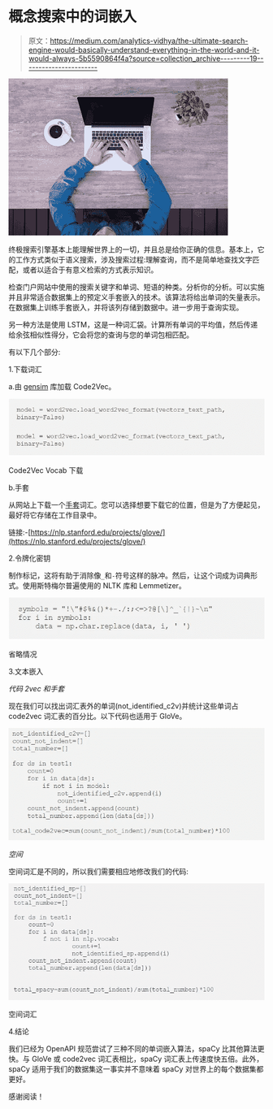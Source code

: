 # 概念搜索中的词嵌入

> 原文：<https://medium.com/analytics-vidhya/the-ultimate-search-engine-would-basically-understand-everything-in-the-world-and-it-would-always-5b5590864f4a?source=collection_archive---------19----------------------->

![](img/73bd53807837f0920f757b0ab2c3a2e0.png)

终极搜索引擎基本上能理解世界上的一切，并且总是给你正确的信息。基本上，它的工作方式类似于语义搜索，涉及搜索过程:理解查询，而不是简单地查找文字匹配，或者以适合于有意义检索的方式表示知识。

检查门户网站中使用的搜索关键字和单词、短语的种类。分析你的分析。可以实施并且非常适合数据集上的预定义手套嵌入的技术。该算法将给出单词的矢量表示。在数据集上训练手套嵌入，并将该列存储到数据中。进一步用于查询实现。

另一种方法是使用 LSTM，这是一种词汇袋。计算所有单词的平均值，然后传递给余弦相似性得分，它会将您的查询与您的单词包相匹配。

有以下几个部分:

1.下载词汇

a.由 [gensim](https://www.blogger.com/blog/post/edit/4259273636854384090/1774401414092740185#) 库加载 Code2Vec。

![](img/db8056592e8e9197f3a19ae7e3e6095b.png)

Code2Vec Vocab 下载

b.手套

从网站上下载一个[手套](https://www.blogger.com/blog/post/edit/4259273636854384090/1774401414092740185#)词汇。您可以选择想要下载它的位置，但是为了方便起见，最好将它存储在工作目录中。

链接:-[https://nlp.stanford.edu/projects/glove/](https://nlp.stanford.edu/projects/glove/)

2.令牌化密钥

制作标记，这将有助于消除像`_`和`-`符号这样的脉冲。然后，让这个词成为词典形式。使用斯特梅尔普遍使用的 NLTK 库和 Lemmetizer。

![](img/6c99c17e45e6fe4e736c1bd269137878.png)

省略情况

3.文本嵌入

*代码 2vec 和手套*

现在我们可以找出词汇表外的单词(not_identified_c2v)并统计这些单词占 code2vec 词汇表的百分比。以下代码也适用于 GloVe。

![](img/799432ba1a8387a33cbbbbe5beedcddf.png)

*空间*

空间词汇是不同的，所以我们需要相应地修改我们的代码:

![](img/1f47e1546aa65fb0390d13b300dcf568.png)

空间词汇

4.结论

我们已经为 OpenAPI 规范尝试了三种不同的单词嵌入算法，spaCy 比其他算法更快。与 GloVe 或 code2vec 词汇表相比，spaCy 词汇表上传速度快五倍。此外，spaCy 适用于我们的数据集这一事实并不意味着 spaCy 对世界上的每个数据集都更好。

感谢阅读！